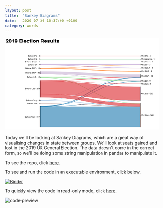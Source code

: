 ```yaml
---
layout: post
title:  "Sankey Diagrams"
date:   2020-07-24 18:37:00 +0100
category: words
---
```


[repo-link]: https://github.com/DanielTemesgen/python-workshops

[binder-link]: https://mybinder.org/v2/gh/DanielTemesgen/python-workshops/master?urlpath=lab/tree/Visualisation/Sankey_Diagram.ipynb

![plot-preview](/../assets/images/sankey_diagram.png)

Today we'll be looking at Sankey Diagrams, which are a great way of visualising changes in state between groups.
We'll look at seats gained and lost in the 2019 UK General Election.
The data doesn't come in the correct form, so we'll be doing some string manipulation in pandas to manipulate it.

To see the repo, click [here][repo-link].

To see and run the code in an executable environment, click below.

[![Binder](https://mybinder.org/badge_logo.svg)][binder-link]

To quickly view the code in read-only mode, click [here](https://nbviewer.jupyter.org/github/DanielTemesgen/python-workshops/blob/master/Visualisation/Sankey_Diagram.ipynb).

![code-preview](/../assets/images/sankey-diagram-preview.png)
